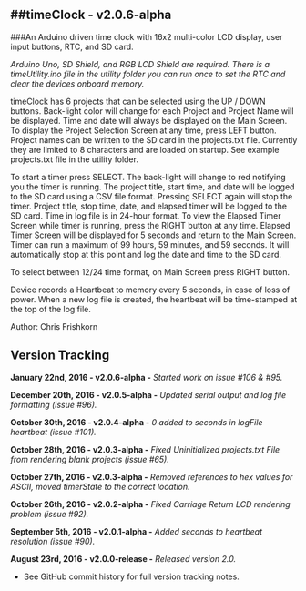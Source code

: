 ##timeClock - v2.0.6-alpha
---
###An Arduino driven time clock with 16x2 multi-color LCD display, user input buttons, RTC, and SD card.

*Arduino Uno, SD Shield, and RGB LCD Shield are required. There is a timeUtility.ino file in the utility folder you can run once to set the RTC and clear the devices onboard memory.*

timeClock has 6 projects that can be selected using the UP / DOWN buttons. Back-light color will change for each Project and Project Name will be displayed. Time and date will always be displayed on the Main Screen. To display the Project Selection Screen at any time, press LEFT button.
Project names can be written to the SD card in the projects.txt file. Currently they are limited to 8 characters and are loaded on startup. See example projects.txt file in the utility folder. 

To start a timer press SELECT. The back-light will change to red notifying you the timer is running. The project title, start time, and date will be logged to the SD card using a CSV file format. Pressing SELECT again will stop the timer. Project title, stop time, date, and elapsed timer will be logged to the SD card. Time in log file is in 24-hour format.
To view the Elapsed Timer Screen while timer is running, press the RIGHT button at any time. Elapsed Timer Screen will be displayed for 5 seconds and return to the Main Screen. Timer can run a maximum of 99 hours, 59 minutes, and 59 seconds. It will automatically stop at this point and log the date and time to the SD card.

To select between 12/24 time format, on Main Screen press RIGHT button.

Device records a Heartbeat to memory every 5 seconds, in case of loss of power. When a new log file is created, the heartbeat will be time-stamped at the top of the log file.

Author: Chris Frishkorn

Version Tracking
---
**January 22nd, 2016   - v2.0.6-alpha   -** *Started work on issue #106 & #95.* 

**December 20th, 2016  - v2.0.5-alpha   -** *Updated serial output and log file formatting (issue #96).*

**October 30th, 2016   - v2.0.4-alpha   -** *0 added to seconds in logFile heartbeat (issue #101).*

**October 28th, 2016   - v2.0.3-alpha   -** *Fixed Uninitialized projects.txt File from rendering blank projects (issue #65).*

**October 27th, 2016   - v2.0.3-alpha   -** *Removed references to hex values for ASCII, moved timerState to the correct location.*

**October 26th, 2016   - v2.0.2-alpha   -** *Fixed Carriage Return LCD rendering problem (issue #92).*

**September 5th, 2016  - v2.0.1-alpha   -** *Added seconds to heartbeat resolution (issue #90).*

**August 23rd, 2016    - v2.0.0-release -** *Released version 2.0.*

- See GitHub commit history for full version tracking notes.
